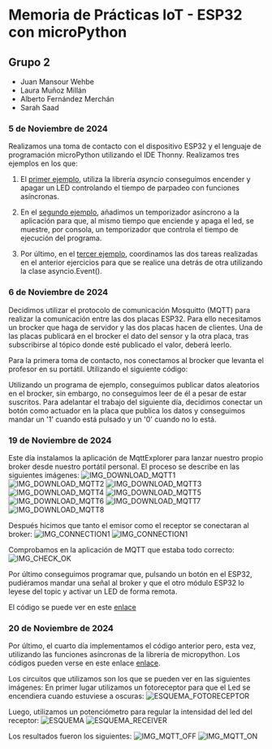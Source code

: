 # Memoria de Prácticas IoT  -  ESP32 con microPython
## Grupo 2
- Juan Mansour Wehbe
- Laura Muñoz Millán
- Alberto Fernández Merchán
- Sarah Saad

### 5 de Noviembre de 2024
Realizamos una toma de contacto con el dispositivo ESP32 y el lenguaje de programación microPython utilizando el IDE Thonny. Realizamos tres ejemplos en los que:

1. El [primer ejemplo](https://github.com/Juanmansour/Iot-Memorias/blob/main/Memorias%201/Ejemplo1.py), utiliza la librería *asyncio* conseguimos encender y apagar un LED controlando el tiempo de parpadeo con funciones asíncronas.  

2. En el [segundo ejemplo](https://github.com/Juanmansour/Iot-Memorias/blob/main/Memorias%201/Ejemplo2.py), añadimos un temporizador asíncrono a la aplicación para que, al mismo tiempo que enciende y apaga el led, se muestre, por consola, un temporizador que controla el tiempo de ejecución del programa.

3. Por último, en el [tercer ejemplo](https://github.com/Juanmansour/Iot-Memorias/blob/main/Memorias%201/Ejemplo3.py), coordinamos las dos tareas realizadas en el anterior ejercicios para que se realice una detrás de otra utilizando la clase asyncio.Event().


### 6 de Noviembre de 2024

Decidimos utilizar el protocolo de comunicación Mosquitto (MQTT) para realizar la comunicación entre las dos placas ESP32. Para ello necesitamos un brocker que haga de servidor y las dos placas hacen de clientes. Una de las placas publicará en el brocker el dato del sensor y la otra placa, tras subscribirse al tópico donde esté publicado el valor, deberá leerlo. 

Para la primera toma de contacto, nos conectamos al brocker que levanta el profesor en su portátil. Utilizando el siguiente código:

Utilizando un programa de ejemplo, conseguimos publicar datos aleatorios en el brocker, sin embargo, no conseguimos leer de él a pesar de estar suscritos. Para adelantar el trabajo del siguiente día, decidimos conectar un botón como actuador en la placa que publica los datos y conseguimos mandar un '1' cuando está pulsado y un '0' cuando no lo está.


### 19 de Noviembre de 2024

Este día instalamos la aplicación de MqttExplorer para lanzar nuestro propio broker desde nuestro portátil personal. El proceso se describe en las siguientes imágenes:
![IMG_DOWNLOAD_MQTT1](https://github.com/Juanmansour/Iot-Memorias/blob/main/Memorias%202/1.png)
![IMG_DOWNLOAD_MQTT2](https://github.com/Juanmansour/Iot-Memorias/blob/main/Memorias%202/2.png)
![IMG_DOWNLOAD_MQTT3](https://github.com/Juanmansour/Iot-Memorias/blob/main/Memorias%202/3.png)
![IMG_DOWNLOAD_MQTT4](https://github.com/Juanmansour/Iot-Memorias/blob/main/Memorias%202/4.png)
![IMG_DOWNLOAD_MQTT5](https://github.com/Juanmansour/Iot-Memorias/blob/main/Memorias%202/5.png)
![IMG_DOWNLOAD_MQTT6](https://github.com/Juanmansour/Iot-Memorias/blob/main/Memorias%202/6.png)
![IMG_DOWNLOAD_MQTT7](https://github.com/Juanmansour/Iot-Memorias/blob/main/Memorias%202/7.png)
![IMG_DOWNLOAD_MQTT8](https://github.com/Juanmansour/Iot-Memorias/blob/main/Memorias%202/8.png)

Después hicimos que tanto el emisor como el receptor se conectaran al broker:
![IMG_CONNECTION1](https://github.com/Juanmansour/Iot-Memorias/blob/main/ESP32_imagenes_y_videos/mem3_consol1.png)
![IMG_CONNECTION1](https://github.com/Juanmansour/Iot-Memorias/blob/main/ESP32_imagenes_y_videos/mem3_consol2.png)

Comprobamos en la aplicación de MQTT que estaba todo correcto:
![IMG_CHECK_OK](https://github.com/Juanmansour/Iot-Memorias/blob/main/ESP32_imagenes_y_videos/mem3_mqtt.png)

Por último conseguimos programar que, pulsando un botón en el ESP32, pudiéramos mandar una señal al broker y que el otro módulo ESP32 lo leyese del topic y activar un LED de forma remota.

El código se puede ver en este [enlace](https://github.com/Juanmansour/Iot-Memorias/blob/main/Memorias%203/ESP_1/main.py)

### 20 de Noviembre de 2024
Por último, el cuarto día implementamos el código anterior pero, esta vez, utilizando las funciones asíncronas de la librería de micropython. Los códigos pueden verse en este enlace [enlace](https://github.com/Juanmansour/Iot-Memorias/tree/main/Memorias%204/MQTT).

Los circuitos que utilizamos son los que se pueden ver en las siguientes imágenes:
En primer lugar utilizamos un fotoreceptor para que el Led se encendiera cuando estuviese a oscuras:
![ESQUEMA_FOTORECEPTOR]([https://github.com/Juanmansour/Iot-Memorias/blob/main/ESP32_imagenes_y_videos/mem4_ESP32-receptor_bb.png](https://github.com/Juanmansour/Iot-Memorias/blob/main/ESP32_imagenes_y_videos/mem4_ESP32-emisor_bb.png))

Luego, utilizamos un potenciómetro para regular la intensidad del led del receptor:
![ESQUEMA](https://github.com/Juanmansour/Iot-Memorias/blob/main/ESP32_imagenes_y_videos/mem4-ESP32-pwm_bb.png)
![ESQUEMA_RECEIVER](https://github.com/Juanmansour/Iot-Memorias/blob/main/ESP32_imagenes_y_videos/mem4_ESP32-receptor_bb.png)


Los resultados fueron los siguientes:
![IMG_MQTT_OFF](https://github.com/Juanmansour/Iot-Memorias/blob/main/ESP32_imagenes_y_videos/IMG_Communication_OFF.jpg)
![IMG_MQTT_ON](https://github.com/Juanmansour/Iot-Memorias/blob/main/ESP32_imagenes_y_videos/IMG_Communication_ON.jpg)
